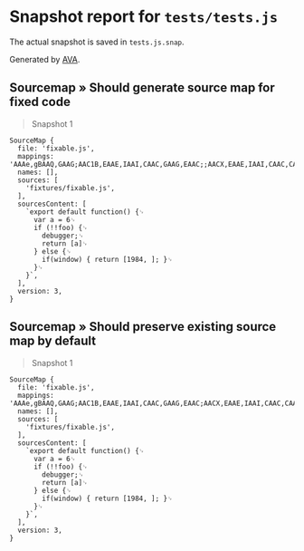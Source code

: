 # Snapshot report for `tests/tests.js`

The actual snapshot is saved in `tests.js.snap`.

Generated by [AVA](https://avajs.dev).

## Sourcemap » Should generate source map for fixed code

> Snapshot 1

    SourceMap {
      file: 'fixable.js',
      mappings: 'AAAe,gBAAQ,GAAG;AAC1B,EAAE,IAAI,CAAC,GAAG,EAAC;;AACX,EAAE,IAAI,CAAC,CAAC,GAAG,EAAE;AACb,IAAI,SAAS;;AACb,IAAI,OAAO,CAAC,CAAC,CAAC;AACd,GAAG;AACH,IAAI,GAAG,MAAM,EAAE,EAAE,OAAO,CAAC,MAAO,CAAC,EAAE;AACnC,EAAG;AACH;;',
      names: [],
      sources: [
        'fixtures/fixable.js',
      ],
      sourcesContent: [
        `export default function() {␊
          var a = 6␊
          if (!!foo) {␊
            debugger;␊
            return [a]␊
          } else {␊
            if(window) { return [1984, ]; }␊
          }␊
        }`,
      ],
      version: 3,
    }

## Sourcemap » Should preserve existing source map by default

> Snapshot 1

    SourceMap {
      file: 'fixable.js',
      mappings: 'AAAe,gBAAQ,GAAG;AAC1B,EAAE,IAAI,CAAC,GAAG,EAAC;AACX,EAAE,IAAI,CAAC,CAAC,GAAG,EAAE;AACb,IAAI,SAAS;AACb,IAAI,OAAO,CAAC,CAAC,CAAC;AACd,GAAG,MAAM;AACT,IAAI,GAAG,MAAM,EAAE,EAAE,OAAO,CAAC,IAAI,GAAG,CAAC,EAAE;AACnC,GAAG;AACH;;;;',
      names: [],
      sources: [
        'fixtures/fixable.js',
      ],
      sourcesContent: [
        `export default function() {␊
          var a = 6␊
          if (!!foo) {␊
            debugger;␊
            return [a]␊
          } else {␊
            if(window) { return [1984, ]; }␊
          }␊
        }`,
      ],
      version: 3,
    }

